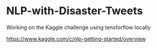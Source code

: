 # NLP-with-Disaster-Tweets

Working on the Kaggle challenge using tensforflow locally

https://www.kaggle.com/c/nlp-getting-started/overview
